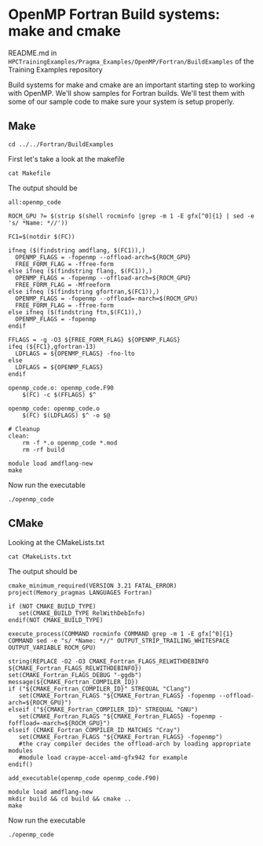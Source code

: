 # OpenMP Fortran Build systems: make and cmake

README.md in `HPCTrainingExamples/Pragma_Examples/OpenMP/Fortran/BuildExamples` of the Training Examples repository

Build systems for make and cmake are an important starting step to working with OpenMP.
We'll show samples for Fortran builds. We'll test them with
some of our sample code to make sure your system is setup properly.

## Make

```
cd ../../Fortran/BuildExamples
```

First let's take a look at the makefile

```
cat Makefile
```

The output should be

```
all:openmp_code

ROCM_GPU ?= $(strip $(shell rocminfo |grep -m 1 -E gfx[^0]{1} | sed -e 's/ *Name: *//'))

FC1=$(notdir $(FC))

ifneq ($(findstring amdflang, $(FC1)),)
  OPENMP_FLAGS = -fopenmp --offload-arch=${ROCM_GPU}
  FREE_FORM_FLAG = -ffree-form
else ifneq ($(findstring flang, $(FC1)),)
  OPENMP_FLAGS = -fopenmp --offload-arch=${ROCM_GPU}
  FREE_FORM_FLAG = -Mfreeform
else ifneq ($(findstring gfortran,$(FC1)),)
  OPENMP_FLAGS = -fopenmp --offload=-march=$(ROCM_GPU)
  FREE_FORM_FLAG = -ffree-form
else ifneq ($(findstring ftn,$(FC1)),)
  OPENMP_FLAGS = -fopenmp
endif

FFLAGS = -g -O3 ${FREE_FORM_FLAG} ${OPENMP_FLAGS}
ifeq (${FC1},gfortran-13)
  LDFLAGS = ${OPENMP_FLAGS} -fno-lto
else
  LDFLAGS = ${OPENMP_FLAGS}
endif

openmp_code.o: openmp_code.F90
	$(FC) -c $(FFLAGS) $^

openmp_code: openmp_code.o
	$(FC) $(LDFLAGS) $^ -o $@

# Cleanup
clean:
	rm -f *.o openmp_code *.mod
	rm -rf build
```

```
module load amdflang-new
make
```

Now run the executable

```
./openmp_code
```

## CMake

Looking at the CMakeLists.txt

```
cat CMakeLists.txt
```

The output should be

```
cmake_minimum_required(VERSION 3.21 FATAL_ERROR)
project(Memory_pragmas LANGUAGES Fortran)

if (NOT CMAKE_BUILD_TYPE)
   set(CMAKE_BUILD_TYPE RelWithDebInfo)
endif(NOT CMAKE_BUILD_TYPE)

execute_process(COMMAND rocminfo COMMAND grep -m 1 -E gfx[^0]{1} COMMAND sed -e "s/ *Name: *//" OUTPUT_STRIP_TRAILING_WHITESPACE OUTPUT_VARIABLE ROCM_GPU)

string(REPLACE -O2 -O3 CMAKE_Fortran_FLAGS_RELWITHDEBINFO ${CMAKE_Fortran_FLAGS_RELWITHDEBINFO})
set(CMAKE_Fortran_FLAGS_DEBUG "-ggdb")
message(${CMAKE_Fortran_COMPILER_ID})
if ("${CMAKE_Fortran_COMPILER_ID}" STREQUAL "Clang")
   set(CMAKE_Fortran_FLAGS "${CMAKE_Fortran_FLAGS} -fopenmp --offload-arch=${ROCM_GPU}")
elseif ("${CMAKE_Fortran_COMPILER_ID}" STREQUAL "GNU")
   set(CMAKE_Fortran_FLAGS "${CMAKE_Fortran_FLAGS} -fopenmp -foffload=-march=${ROCM_GPU}")
elseif (CMAKE_Fortran_COMPILER_ID MATCHES "Cray")
   set(CMAKE_Fortran_FLAGS "${CMAKE_Fortran_FLAGS} -fopenmp")
   #the cray compiler decides the offload-arch by loading appropriate modules
   #module load craype-accel-amd-gfx942 for example
endif()

add_executable(openmp_code openmp_code.F90)
```

```
module load amdflang-new
mkdir build && cd build && cmake ..
make
```

Now run the executable

```
./openmp_code
```

